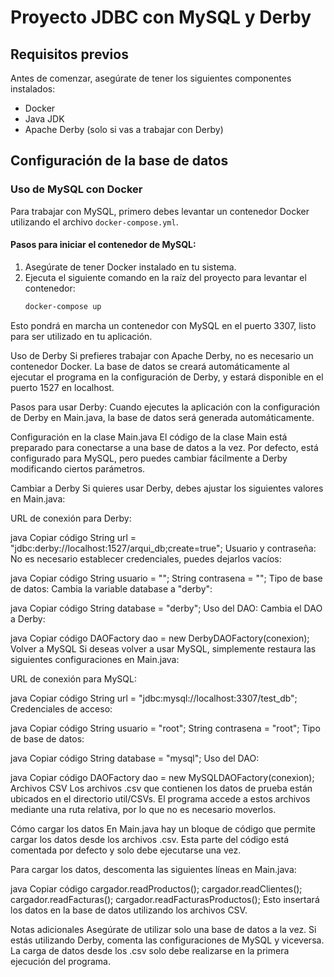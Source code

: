 
# Proyecto JDBC con MySQL y Derby

## Requisitos previos

Antes de comenzar, asegúrate de tener los siguientes componentes instalados:

- Docker
- Java JDK
- Apache Derby (solo si vas a trabajar con Derby)

## Configuración de la base de datos

### Uso de MySQL con Docker

Para trabajar con MySQL, primero debes levantar un contenedor Docker utilizando el archivo `docker-compose.yml`.

#### Pasos para iniciar el contenedor de MySQL:

1. Asegúrate de tener Docker instalado en tu sistema.
2. Ejecuta el siguiente comando en la raíz del proyecto para levantar el contenedor:
   ```bash
   docker-compose up
Esto pondrá en marcha un contenedor con MySQL en el puerto 3307, listo para ser utilizado en tu aplicación.

Uso de Derby
Si prefieres trabajar con Apache Derby, no es necesario un contenedor Docker. La base de datos se creará automáticamente al ejecutar el programa en la configuración de Derby, y estará disponible en el puerto 1527 en localhost.

Pasos para usar Derby:
Cuando ejecutes la aplicación con la configuración de Derby en Main.java, la base de datos será generada automáticamente.

Configuración en la clase Main.java
El código de la clase Main está preparado para conectarse a una base de datos a la vez. Por defecto, está configurado para MySQL, pero puedes cambiar fácilmente a Derby modificando ciertos parámetros.

Cambiar a Derby
Si quieres usar Derby, debes ajustar los siguientes valores en Main.java:

URL de conexión para Derby:

java
Copiar código
String url = "jdbc:derby://localhost:1527/arqui_db;create=true";
Usuario y contraseña: No es necesario establecer credenciales, puedes dejarlos vacíos:

java
Copiar código
String usuario = "";
String contrasena = "";
Tipo de base de datos: Cambia la variable database a "derby":

java
Copiar código
String database = "derby";
Uso del DAO: Cambia el DAO a Derby:

java
Copiar código
DAOFactory dao = new DerbyDAOFactory(conexion);
Volver a MySQL
Si deseas volver a usar MySQL, simplemente restaura las siguientes configuraciones en Main.java:

URL de conexión para MySQL:

java
Copiar código
String url = "jdbc:mysql://localhost:3307/test_db";
Credenciales de acceso:

java
Copiar código
String usuario = "root";
String contrasena = "root";
Tipo de base de datos:

java
Copiar código
String database = "mysql";
Uso del DAO:

java
Copiar código
DAOFactory dao = new MySQLDAOFactory(conexion);
Archivos CSV
Los archivos .csv que contienen los datos de prueba están ubicados en el directorio util/CSVs. El programa accede a estos archivos mediante una ruta relativa, por lo que no es necesario moverlos.

Cómo cargar los datos
En Main.java hay un bloque de código que permite cargar los datos desde los archivos .csv. Esta parte del código está comentada por defecto y solo debe ejecutarse una vez.

Para cargar los datos, descomenta las siguientes líneas en Main.java:

java
Copiar código
cargador.readProductos();
cargador.readClientes();
cargador.readFacturas();
cargador.readFacturasProductos();
Esto insertará los datos en la base de datos utilizando los archivos CSV.

Notas adicionales
Asegúrate de utilizar solo una base de datos a la vez. Si estás utilizando Derby, comenta las configuraciones de MySQL y viceversa.
La carga de datos desde los .csv solo debe realizarse en la primera ejecución del programa.
